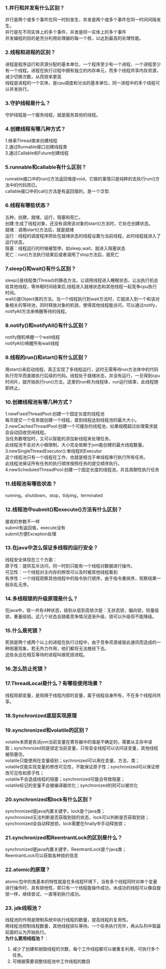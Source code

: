 ### 1.并行和并发有什么区别？
并行是两个或多个事件在同一时刻发生，并发是两个或多个事件在同一时间间隔发生。<br>
并行是在不同实体上的多个事件，并发是同一实体上的多个事件<br>
并发编程的目的是充分利用处理器的每一个核，以达到最高的处理性能。
### 2.线程和进程的区别？
进程是程序运行和资源分配的基本单位，一个程序至少有一个进程，一个进程至少有一个线程。进程在执行过程中拥有独立的内存单元，而多个线程共享内存资源，减少切换次数，从而效率更高<br>
线程是进程的一个实体，是cpu调度和分派的基本单位，同一进程中的多个线程可以并发执行。
### 3.守护线程是什么？
守护线程是一个服务线程，就是服务其他的线程。
### 4.创建线程有哪几种方式？
1.继承Thread类来创建线程<br>
2.通过Runnable接口创建线程类<br>
3.通过Callable和Future创建线程<br>
### 5.runnable和callable有什么区别？
runnable接口中的run()方法返回值是void，它做的事情只是纯粹的去执行run()方法中的代码而已。<br>
callable接口中的call()方法是有返回值的，是一个泛型.
### 6.线程有哪些状态？
五种，创建，就绪，运行，阻塞和死亡。<br>
创建:生成了线程对象，还没有调用该对象的start()方法时，它处在创建状态。<br>
就绪：调用start()方法后，就是就绪<br>
运行：线程的调度程序把处在就绪状态的线程设置为当前线程，此时线程就进入了运行状态。<br>
阻塞：线程运行的时候被暂停，如sleep,wait，就进入阻塞状态<br>
死亡：run()方法执行结束后或者调用了stop方法后，就死亡<br>
### 7.sleep()和wait()有什么区别？
sleep()是线程类(Thread)的静态方法，让调用线程进入睡眠状态，让出执行机会给其他线程，等休眠时间结束后,线程进入就绪状态和其他线程一起竞争cpu执行时间。<br>
wait()是Object类的方法，当一个线程执行到wait方法时，它就进入到一个和该对象相关的等待池，同时释放对象的机锁，使得其他线程能访问，可以通过notify，notifyAll方法来唤醒等待的线程。
### 8.notify()和notifyAll()有什么区别？
notify随机唤醒一个wait线程<br>
notifyAll()唤醒所有wait线程<br>
### 9.线程的run()和start()有什么区别？
用start()来启动线程，真正实现了多线程运行，这时无需等待run方法体中的代码执行完毕而直接执行后续的代码。线程处于就绪状态，并没有运行，一旦得到cpu时间片，就开始执行run()方法，这里的run称为线程体，run运行结束，此线程随即终止。
### 10.创建线程池有哪几种方式？
1.newFixedThreadPool:创建一个固定长度的线程池<br>
每次提交一个任务就创建一个线程，直到线程达到线程池的最大大小。<br>
2.newCachedThreadPool:创建一个可缓存的线程池，如果规模超过处理需求就会自动回收空闲线程。<br>
当任务数增加时，又可以智能的添加新线程来处理任务。<br>
此线程池不会对大小做限制，大小完全依赖于jvm能创建的最大线程数量。<br>
3.newSingleThreadExecutor():单线程的Executor<br>
这个线程池只有一个线程在工作，也就是相当于单线程串行执行所有任务。<br>
此线程池保证所有任务的执行顺序按照任务的提交顺序执行。<br>
4.newScheduledThreadPool:创建一个固定长度的线程池，并且周期性执行任务
### 11.线程池有哪些状态？
running，shutdown，stop，tidying，terminated
### 12.线程池中submit()和execute()方法有什么区别？
接收的参数不一样<br>
submit有返回值，execute没有<br>
submit方便Exception处理
### 13.在java中怎么保证多线程的运行安全？
线程安全体现在三个方面：<br>
原子性：提供互斥访问，同一时刻只能有一个线程对数据进行操作。<br>
可见性：一个线程对主内存的修改可以及时被其他线程看到<br>
有序性：一个线程观察其他线程中的指令执行顺序，由于指令重排序，观察结果一般杂乱无序。
### 14.多线程锁的升级原理是什么？
在java中，锁一共有4种状态，级别从低到高依次是：无状态锁，偏向锁，轻量级锁，重量级锁。这几个状态会随着竞争情况逐渐升级，锁可以升级但不能降级。
### 15.什么是死锁？
死锁是两个或两个以上的进程在执行过程中，由于竞争资源或彼此通讯而造成的一种阻塞现象，若无外力作用，他们都将无法推经下去。<br>
这些永远在相互等待的进程叫做死锁进程。<br>
### 16.怎么防止死锁？
### 17.ThreadLocal是什么？有哪些使用场景？
线程局部变量，是局限于线程内部的变量，属于线程自身所有，不在多个线程间共享。<br>
### 18.Synchronized底层实现原理
### 19.synchronized和volatile的区别？
volatile本质是告诉jvm当前变量在寄存器中的值是不确定的，需要从主存中读取；synchronized则是锁定当前变量，只有安全线程可以访问该变量，其他线程被阻塞住。<br>
volatile只能使用在变量级别；sychronized可以用在变量，方法，类；<br>
volatile仅能实现变量的修改可见性，不能保证原子性；synchronized可以保证修改可见性和原子性；<br>
volatile不会造成线程的阻塞；synchronized可能会导致阻塞；<br>
volatile标记的变量不会被编译器优化；synchronized的则可以被优化
### 20.synchronized和lock有什么区别？
synchronized是java内置关键字，lock是个java类；<br>
synchronized无法判断是否获取到锁的状态，lock可以判断是否获取到锁；<br>
synchronized会自动释放锁，lock需要在finally中手动释放锁；<br>
### 21.synchronized和ReentrantLock的区别是什么？
synchronized是java内置关键字，ReentrantLock是个java类；<br>
ReentrantLock可以获取各种锁的信息<br>
### 22.atomic的原理？
atomic包中的类基本的特性就是在多线程环境下，当有多个线程同时对单个变量进行操作时，具有排他性，即只有一个线程能操作成功，未成功的线程可以像自旋锁一样，继续尝试，一直等到执行成功。<br>
### 23. jdk线程池？
线程池的作用是限制系统中执行线程的数量，提高线程的复用性。<br>
用线程池控制线程数量，其他线程排队等待。一个任务执行完毕，再从队列中取最前面的认为开始执行。<br>
**为什么要用线程池？**：
1. 减少了创建和销毁线程的次数，每个工作线程都可以被重复利用，可执行多个任务。<br>
2. 可根据需要调整线程池中工作线程的数目<br>




